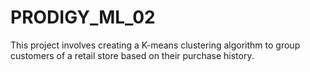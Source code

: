 # PRODIGY_ML_02
This project involves creating a K-means clustering algorithm to group customers of a retail store based on their purchase history.

